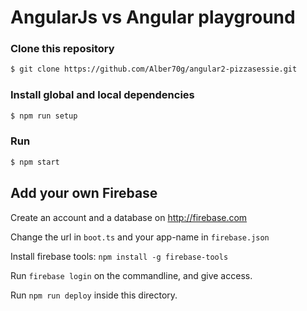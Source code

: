 # AngularJs vs Angular playground

### Clone this repository 

```bash
$ git clone https://github.com/Alber70g/angular2-pizzasessie.git
```

### Install global and local dependencies

```bash
$ npm run setup
```

### Run 

```bash
$ npm start
```


## Add your own Firebase

Create an account and a database on http://firebase.com

Change the url in `boot.ts` and your app-name in `firebase.json`

Install firebase tools: `npm install -g firebase-tools`

Run `firebase login` on the commandline, and give access.

Run `npm run deploy` inside this directory.

